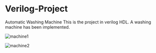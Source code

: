 # Verilog-Project
Automatic Washing Machine
This is the project in verilog HDL.
A washing machine has been implemented.

![machine1](https://github.com/ReenaSinghal/Verilog-Project/assets/145100765/5cf693ee-9295-4e39-a928-b0e49d2d068e)




![machine2](https://github.com/ReenaSinghal/Verilog-Project/assets/145100765/bb551aed-fd82-41a9-b7d5-6025d8071100)
